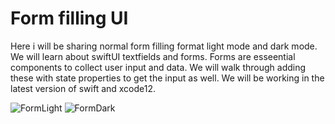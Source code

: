 # Form filling UI


Here i will be sharing normal form filling format light mode and dark mode.
 We will learn about swiftUI textfields and forms. Forms are esseential components to collect user input and data.
 We will walk through adding these with state properties to get the input as well. 
 We will be working in the latest version of swift and xcode12.


![FormLight](https://user-images.githubusercontent.com/62072824/108102737-f1e6fe80-70ae-11eb-9799-d70b9dd0e9bd.jpg)
![FormDark](https://user-images.githubusercontent.com/62072824/108102960-44c0b600-70af-11eb-8d3c-9524158019ab.jpg)












